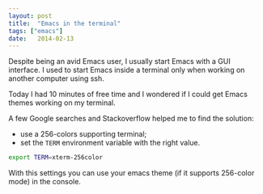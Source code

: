 ```yaml
---
layout: post
title:  "Emacs in the terminal"
tags: ["emacs"]
date:   2014-02-13
---
```


Despite being an avid Emacs user, I usually start Emacs with a GUI
interface. I used to start Emacs inside a terminal only when working
on another computer using ssh.

<!--more-->

Today I had 10 minutes of free time and I wondered if I could get
Emacs themes working on my terminal.

A few Google searches and Stackoverflow helped me to find the
solution:

* use a 256-colors supporting terminal;
* set the `TERM` environment variable with the right value.

```sh
export TERM=xterm-256color
```

With this settings you can use your emacs theme (if it supports
256-color mode) in the console.
